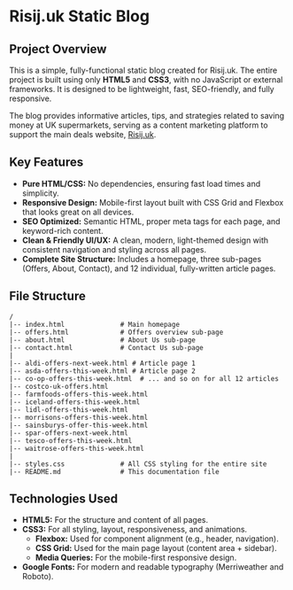 # Risij.uk Static Blog

## Project Overview

This is a simple, fully-functional static blog created for Risij.uk. The entire project is built using only **HTML5** and **CSS3**, with no JavaScript or external frameworks. It is designed to be lightweight, fast, SEO-friendly, and fully responsive.

The blog provides informative articles, tips, and strategies related to saving money at UK supermarkets, serving as a content marketing platform to support the main deals website, [Risij.uk](https://risij.uk).

## Key Features

- **Pure HTML/CSS:** No dependencies, ensuring fast load times and simplicity.
- **Responsive Design:** Mobile-first layout built with CSS Grid and Flexbox that looks great on all devices.
- **SEO Optimized:** Semantic HTML, proper meta tags for each page, and keyword-rich content.
- **Clean & Friendly UI/UX:** A clean, modern, light-themed design with consistent navigation and styling across all pages.
- **Complete Site Structure:** Includes a homepage, three sub-pages (Offers, About, Contact), and 12 individual, fully-written article pages.

## File Structure

```
/
|-- index.html              # Main homepage
|-- offers.html             # Offers overview sub-page
|-- about.html              # About Us sub-page
|-- contact.html            # Contact Us sub-page
|
|-- aldi-offers-next-week.html # Article page 1
|-- asda-offers-this-week.html # Article page 2
|-- co-op-offers-this-week.html  # ... and so on for all 12 articles
|-- costco-uk-offers.html
|-- farmfoods-offers-this-week.html
|-- iceland-offers-this-week.html
|-- lidl-offers-this-week.html
|-- morrisons-offers-this-week.html
|-- sainsburys-offer-this-week.html
|-- spar-offers-next-week.html
|-- tesco-offers-this-week.html
|-- waitrose-offers-this-week.html
|
|-- styles.css              # All CSS styling for the entire site
|-- README.md               # This documentation file
```

## Technologies Used

- **HTML5:** For the structure and content of all pages.
- **CSS3:** For all styling, layout, responsiveness, and animations.
    - **Flexbox:** Used for component alignment (e.g., header, navigation).
    - **CSS Grid:** Used for the main page layout (content area + sidebar).
    - **Media Queries:** For the mobile-first responsive design.
- **Google Fonts:** For modern and readable typography (Merriweather and Roboto).